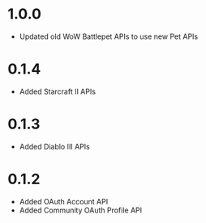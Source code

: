# 1.0.0

* Updated old WoW Battlepet APIs to use new Pet APIs

# 0.1.4

* Added Starcraft II APIs

# 0.1.3

* Added Diablo III APIs

# 0.1.2

* Added OAuth Account API
* Added Community OAuth Profile API